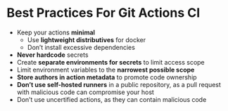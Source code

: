 # Best Practices For Git Actions CI

- Keep your actions **minimal**
    - Use **lightweight distributives** for docker
    - Don’t install excessive dependencies
- **Never hardcode** secrets
- Create **separate environments for secrets** to limit access scope
- Limit environment variables to the **narrowest possible scope**
- **Store authors in action metadata** to promote code ownership
- **Don’t use self-hosted runners** in a public repository, as a pull request with malicious code can compromise your host
- Don’t use uncertified actions, as they can contain malicious code